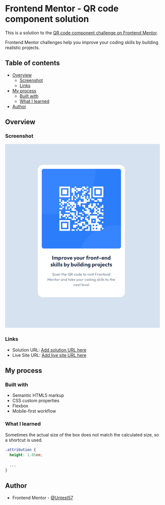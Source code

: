 # Frontend Mentor - QR code component solution

This is a solution to
the [QR code component challenge on Frontend Mentor](https://www.frontendmentor.io/challenges/qr-code-component-iux_sIO_H).

Frontend Mentor challenges help you improve your coding skills by building realistic projects.

## Table of contents

- [Overview](#overview)
    - [Screenshot](#screenshot)
    - [Links](#links)
- [My process](#my-process)
    - [Built with](#built-with)
    - [What I learned](#what-i-learned)
- [Author](#author)

## Overview

### Screenshot

![](screenshot.jpg)

### Links

- Solution URL: [Add solution URL here](https://github.com/Untest57/frontendmentor/tree/main/src/01-qr-code-component)
- Live Site URL: [Add live site URL here](https://frontendmentor-three-iota.vercel.app/01-qr-code-component/)

## My process

### Built with

- Semantic HTML5 markup
- CSS custom properties
- Flexbox
- Mobile-first workflow

### What I learned

Sometimes the actual size of the box does not match the calculated size, so a shortcut is used.

```css
.attribution {
  height: 1.05em;

  ...
}
```

## Author

- Frontend Mentor - [@Untest57](https://www.frontendmentor.io/profile/Untest57)
